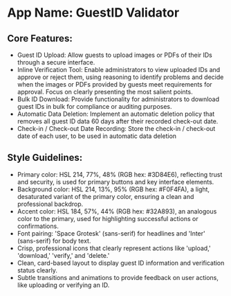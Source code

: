 # **App Name**: GuestID Validator

## Core Features:

- Guest ID Upload: Allow guests to upload images or PDFs of their IDs through a secure interface.
- Inline Verification Tool: Enable administrators to view uploaded IDs and approve or reject them, using reasoning to identify problems and decide when the images or PDFs provided by guests meet requirements for approval. Focus on clearly presenting the most salient points.
- Bulk ID Download: Provide functionality for administrators to download guest IDs in bulk for compliance or auditing purposes.
- Automatic Data Deletion: Implement an automatic deletion policy that removes all guest ID data 60 days after their recorded check-out date.
- Check-in / Check-out Date Recording: Store the check-in / check-out date of each user, to be used in automatic data deletion

## Style Guidelines:

- Primary color: HSL 214, 77%, 48% (RGB hex: #3D84E6), reflecting trust and security, is used for primary buttons and key interface elements.
- Background color: HSL 214, 13%, 95% (RGB hex: #F0F4FA), a light, desaturated variant of the primary color, ensuring a clean and professional backdrop.
- Accent color: HSL 184, 57%, 44% (RGB hex: #32A893), an analogous color to the primary, used for highlighting successful actions or confirmations.
- Font pairing: 'Space Grotesk' (sans-serif) for headlines and 'Inter' (sans-serif) for body text.
- Crisp, professional icons that clearly represent actions like 'upload,' 'download,' 'verify,' and 'delete.'
- Clean, card-based layout to display guest ID information and verification status clearly.
- Subtle transitions and animations to provide feedback on user actions, like uploading or verifying an ID.
